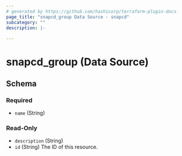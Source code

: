 ```yaml
---
# generated by https://github.com/hashicorp/terraform-plugin-docs
page_title: "snapcd_group Data Source - snapcd"
subcategory: ""
description: |-
  
---
```


# snapcd_group (Data Source)





<!-- schema generated by tfplugindocs -->
## Schema

### Required

- `name` (String)

### Read-Only

- `description` (String)
- `id` (String) The ID of this resource.
